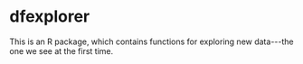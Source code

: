 # dfexplorer

This is an R package, which contains functions for exploring new data---the one we see at the first time.  
